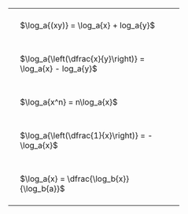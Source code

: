 ---
---

#  
<br>
<style type="text/css">
#T_044e9 th.col_heading {
  text-align: left;
  font-size: 1em;
}
#T_044e9 td {
  text-align: left;
  font-size: 1em;
  padding: 1.5em;
}
#T_044e9_row0_col0, #T_044e9_row1_col0, #T_044e9_row2_col0, #T_044e9_row3_col0, #T_044e9_row4_col0 {
  width: 300px;
  white-space: pre-wrap;
}
</style>
<table id="T_044e9">
  <thead>
  </thead>
  <tbody>
    <tr>
      <td id="T_044e9_row0_col0" class="data row0 col0" >$\log_a{(xy)} = \log_a{x} + log_a{y}$</td>
    </tr>
    <tr>
      <td id="T_044e9_row1_col0" class="data row1 col0" >$\log_a{\left(\dfrac{x}{y}\right)} = \log_a{x} - log_a{y}$</td>
    </tr>
    <tr>
      <td id="T_044e9_row2_col0" class="data row2 col0" >$\log_a{x^n} = n\log_a{x}$</td>
    </tr>
    <tr>
      <td id="T_044e9_row3_col0" class="data row3 col0" >$\log_a{\left(\dfrac{1}{x}\right)} = -\log_a{x}$</td>
    </tr>
    <tr>
      <td id="T_044e9_row4_col0" class="data row4 col0" >$\log_a{x} = \dfrac{\log_b{x}}{\log_b{a}}$</td>
    </tr>
  </tbody>
</table>
